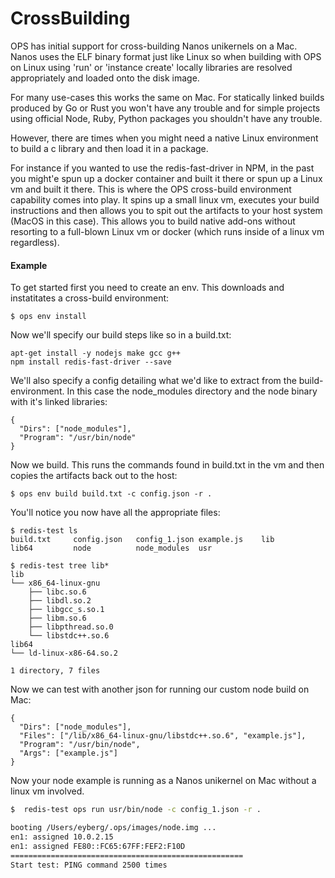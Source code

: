 CrossBuilding
========================

OPS has initial support for cross-building Nanos unikernels on a Mac.
Nanos uses the ELF binary format just like Linux so when building with
OPS on Linux using 'run' or 'instance create' locally libraries are
resolved appropriately and loaded onto the disk image.

For many use-cases this works the same on Mac. For statically linked
builds produced by Go or Rust you won't have any trouble and for simple
projects using official Node, Ruby, Python packages you shouldn't have
any trouble.

However, there are times when you might need a native Linux environment
to build a c library and then load it in a package.

For instance if you wanted to use the redis-fast-driver in NPM, in the
past you might'e spun up a docker container and built it there or spun
up a Linux vm and built it there. This is where the OPS cross-build
environment capability comes into play. It spins up a small linux vm,
executes your build instructions and then allows you to spit out the
artifacts to your host system (MacOS in this case). This allows you to
build native add-ons without resorting to a full-blown Linux vm or
docker (which runs inside of a linux vm regardless).

#### Example

To get started first you need to create an env. This downloads and
instatitates a cross-build environment:

```
$ ops env install
```

Now we'll specify our build steps like so in a build.txt:

```
apt-get install -y nodejs make gcc g++
npm install redis-fast-driver --save
```

We'll also specify a config detailing what we'd like to extract from the
build-environment. In this case the node_modules directory and the node
binary with it's linked libraries:

```
{
  "Dirs": ["node_modules"],
  "Program": "/usr/bin/node"
}
```

Now we build. This runs the commands found in build.txt in the vm and
then copies the artifacts back out to the host:

```
$ ops env build build.txt -c config.json -r .
```

You'll notice you now have all the appropriate files:

```
$ redis-test ls
build.txt     config.json   config_1.json example.js    lib
lib64         node          node_modules  usr
```

```
$ redis-test tree lib*
lib
└── x86_64-linux-gnu
    ├── libc.so.6
    ├── libdl.so.2
    ├── libgcc_s.so.1
    ├── libm.so.6
    ├── libpthread.so.0
    └── libstdc++.so.6
lib64
└── ld-linux-x86-64.so.2

1 directory, 7 files
```

Now we can test with another json for running our custom node build on
Mac:

```
{
  "Dirs": ["node_modules"],
  "Files": ["/lib/x86_64-linux-gnu/libstdc++.so.6", "example.js"],
  "Program": "/usr/bin/node",
  "Args": ["example.js"]
}
```

Now your node example is running as a Nanos unikernel on Mac without a
linux vm involved.

```sh
$  redis-test ops run usr/bin/node -c config_1.json -r .

booting /Users/eyberg/.ops/images/node.img ...
en1: assigned 10.0.2.15
en1: assigned FE80::FC65:67FF:FEF2:F10D
====================================================
Start test: PING command 2500 times
```
